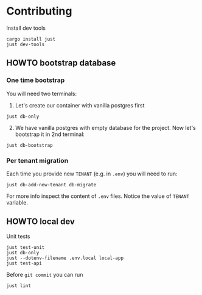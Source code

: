 # Contributing

Install dev tools

```console
cargo install just
just dev-tools
```

## HOWTO bootstrap database

### One time bootstrap

You will need two terminals:
1. Let's create our container with vanilla postgres first
```console
just db-only
```

2. We have vanilla postgres with empty database for the project. Now let's
   bootstrap it in 2nd terminal:
```console
just db-bootstrap
```

### Per tenant migration

Each time you provide new `TENANT` (e.g. in `.env`) you will need to run:
```console
just db-add-new-tenant db-migrate
```

For more info inspect the content of `.env` files. Notice the value of `TENANT`
variable.


## HOWTO local dev

Unit tests
```console
just test-unit
just db-only
just --dotenv-filename .env.local local-app
just test-api
```

Before `git commit` you can run
```console
just lint
```
